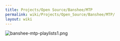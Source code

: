 ```yaml
---
title: Projects/Open Source/Banshee/MTP
permalink: wiki/Projects/Open_Source/Banshee/MTP/
layout: wiki
---
```


![](banshee-mtp-playlists1.png "banshee-mtp-playlists1.png")
